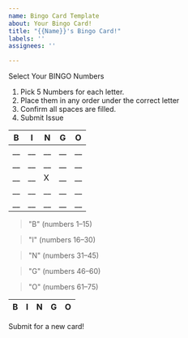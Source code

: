 ```yaml
---
name: Bingo Card Template
about: Your Bingo Card!
title: "{{Name}}'s Bingo Card!"
labels: ''
assignees: ''

---
```


Select Your BINGO Numbers
1. Pick 5 Numbers for each letter. 
2. Place them in any order under the correct letter
3. Confirm all spaces are filled.
4. Submit Issue

B | I | N | G | O
------------|-------------|-------------|-------------|-------------| 
__ | __ | __ | __ | __
__ | __ | __ | __ | __
__ | __ | X | __ | __
__ | __ | __ | __ | __
__ | __ | __ | __ | __


>"B" (numbers 1–15)

>"I" (numbers 16–30) 

>"N" (numbers 31–45) 

>"G" (numbers 46–60) 

>"O" (numbers 61–75)




<div>
 <table class="rich-diff-level-zero">
   <thead>
      <tr>
       <th>B</th>
       <th>I</th>
       <th>N</th>
       <th>G</th>
       <th>O</th>
     </tr>
   </thead>
 </table>
<div>


Submit for a new card!
